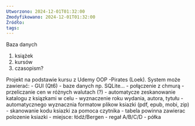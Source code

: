 ```yaml
---
Utworzono: 2024-12-01T01:32:00
Zmodyfikowano: 2024-12-01T01:32:00
Źródło: 
tags:
---
```


Baza danych 
1. książek
2. kursów
3. czasopism?

Projekt na podstawie kursu z Udemy  OOP -Pirates (Loek). 
System może zawierać:
	- GUI (Qt6)
	- baze danych np. SQLite...
	- połączenie z chmurą
	- przeliczanie cen w różnych walutach (?)
	- automatycze zeskanowanie katalogu z ksiązkami w celu
		- wyznaczenie roku wydania, autora, tytułu
		- automatycznego wyznacznia formatow plikow ksiazki (pdf, epub, mobi, zip)
	- skanowanie kodu ksiazki za pomoca czytnika
	- tabela powinna zawierac polozenie ksiazki
		- miejsce: łódź/Bergen
		- regał A/B/C/D
		- półka